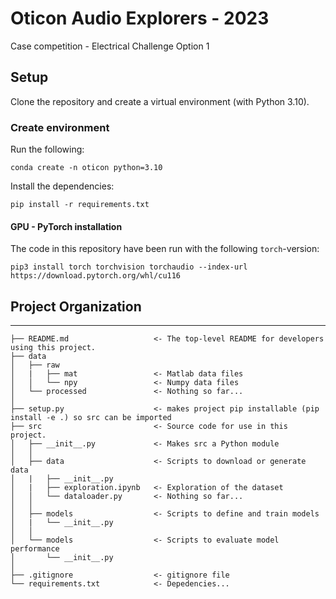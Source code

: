 Oticon Audio Explorers - 2023
==============================

Case competition - Electrical Challenge Option 1

## Setup

Clone the repository and create a virtual environment (with Python 3.10).

### Create environment
Run the following:

```
conda create -n oticon python=3.10
```

Install the dependencies:
```
pip install -r requirements.txt
```

#### GPU - PyTorch installation

The code in this repository have been run with the following `torch`-version:
```
pip3 install torch torchvision torchaudio --index-url https://download.pytorch.org/whl/cu116
```

## Project Organization
------------

    ├── README.md                   <- The top-level README for developers using this project.
    ├── data
    │   ├── raw            
    │   |   ├── mat                 <- Matlab data files
    │   │   └── npy                 <- Numpy data files
    │   └── processed               <- Nothing so far...
    │
    ├── setup.py                    <- makes project pip installable (pip install -e .) so src can be imported
    ├── src                         <- Source code for use in this project.
    │   ├── __init__.py             <- Makes src a Python module
    │   │
    │   ├── data                    <- Scripts to download or generate data
    │   |   ├── __init__.py
    │   |   ├── exploration.ipynb   <- Exploration of the dataset
    │   │   └── dataloader.py       <- Nothing so far...
    │   │
    │   ├── models                  <- Scripts to define and train models
    │   |   └── __init__.py
    │   │
    │   └── models                  <- Scripts to evaluate model performance
    │       └── __init__.py      
    │        
    ├── .gitignore                  <- gitignore file
    └── requirements.txt            <- Depedencies...
